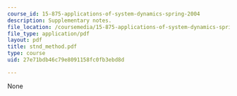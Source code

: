 ```yaml
---
course_id: 15-875-applications-of-system-dynamics-spring-2004
description: Supplementary notes.
file_location: /coursemedia/15-875-applications-of-system-dynamics-spring-2004/27e71bdb46c79e8091158fc0fb3ebd8d_stnd_method.pdf
file_type: application/pdf
layout: pdf
title: stnd_method.pdf
type: course
uid: 27e71bdb46c79e8091158fc0fb3ebd8d

---
```

None